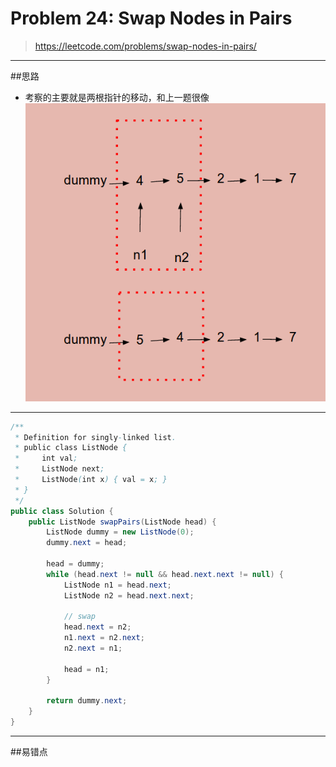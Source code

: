 # Problem 24: Swap Nodes in Pairs


> https://leetcode.com/problems/swap-nodes-in-pairs/

---------
##思路
* 考察的主要就是两根指针的移动，和上一题很像
![](swapNodes.png)

--------
```java
/**
 * Definition for singly-linked list.
 * public class ListNode {
 *     int val;
 *     ListNode next;
 *     ListNode(int x) { val = x; }
 * }
 */
public class Solution {
    public ListNode swapPairs(ListNode head) {
        ListNode dummy = new ListNode(0);
        dummy.next = head;
        
        head = dummy;
        while (head.next != null && head.next.next != null) {
            ListNode n1 = head.next;
            ListNode n2 = head.next.next;
            
            // swap
            head.next = n2;
            n1.next = n2.next;
            n2.next = n1;
            
            head = n1;
        }
        
        return dummy.next;
    }
}
```

-------
##易错点



